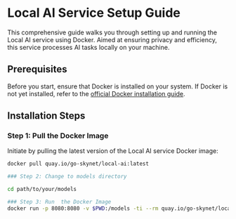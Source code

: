# Local AI Service Setup Guide

This comprehensive guide walks you through setting up and running the Local AI service using Docker. Aimed at ensuring privacy and efficiency, this service processes AI tasks locally on your machine.

## Prerequisites

Before you start, ensure that Docker is installed on your system. If Docker is not yet installed, refer to the [official Docker installation guide](https://docs.docker.com/get-docker/).

## Installation Steps

### Step 1: Pull the Docker Image

Initiate by pulling the latest version of the Local AI service Docker image:

```bash
docker pull quay.io/go-skynet/local-ai:latest

### Step 2: Change to models directory

cd path/to/your/models

### Step 3: Run  the Docker Image
docker run -p 8080:8080 -v $PWD:/models -ti --rm quay.io/go-skynet/local-ai:latest --models-path /models --context-size 700 --threads 16

